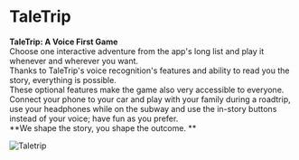 # TaleTrip

**TaleTrip: A Voice First Game** </br>
Choose one interactive adventure from the app's long list and play it whenever and wherever you want. </br>
Thanks to TaleTrip's voice recognition's features and ability to read you the story, everything is possible. </br>
These optional features make the game also very accessible to everyone. Connect your phone to your car and play with your family during a roadtrip, use your headphones while on the subway and use the in-story buttons instead of your voice; have fun as
you prefer. </br>
**We shape the story, you shape the outcome. **

![Taletrip](https://user-images.githubusercontent.com/81416309/164681299-b21b4d50-2e8c-4554-9caa-069a01424f7a.png)
